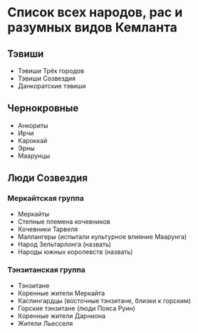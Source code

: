 # Список всех народов, рас и разумных видов Кемланта

## Тэвиши
* Тэвиши Трёх городов
* Тэвиши Созвездия
* Данкоратские тэвиши

## Чернокровные
* Анкориты
* Ирчи
* Кароккай
* Эрны
* Маарунцы

## Люди Созвездия

### Меркайтская группа
* Меркайты
* Степные племена кочевников
* Кочевники Тарвеля
* Маллангеры (испытали культурное влияние Маарунга)
* Народ Зельтарлонга (назвать)
* Народы южных королевств (назвать)

### Тэнзитанская группа
* Тэнзитане
* Коренные жители Меркайта
* Каслингардцы (восточные тэнзитане, близки к горским)
* Горские тэнзитане (люди Пояса Руин)
* Коренные жители Дарниона
* Жители Льесселя
